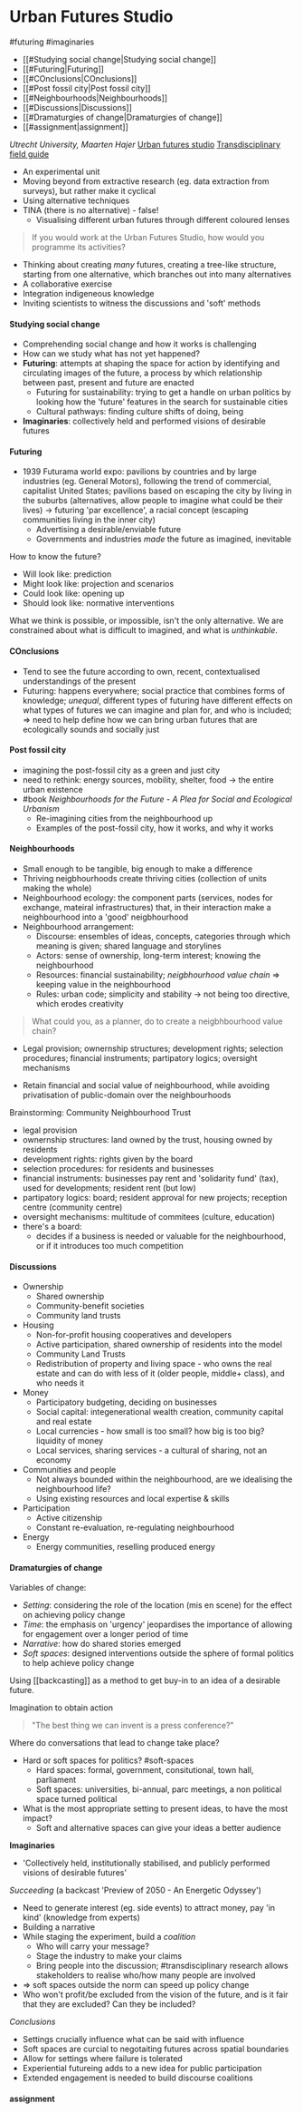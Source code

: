 
# Urban Futures Studio
#futuring #imaginaries

- [[#Studying social change|Studying social change]]
- [[#Futuring|Futuring]]
- [[#COnclusions|COnclusions]]
- [[#Post fossil city|Post fossil city]]
- [[#Neighbourhoods|Neighbourhoods]]
- [[#Discussions|Discussions]]
- [[#Dramaturgies of change|Dramaturgies of change]]
- [[#assignment|assignment]]


*Utrecht University, Maarten Hajer*
[Urban futures studio](https://www.uu.nl/en/research/urban-futures-studio)
[Transdisciplinary field guide](https://www.uu.nl/en/research/transdisciplinary-field-guide)

- An experimental unit
- Moving beyond from extractive research (eg. data extraction from surveys), but rather make it cyclical
- Using alternative techniques
- TINA (there is no alternative) - false!
	- Visualising different urban futures through different coloured lenses

>If you would work at the Urban Futures Studio, how would you programme its activities?
- Thinking about creating *many* futures, creating a tree-like structure, starting from one alternative, which branches out into many alternatives
- A collaborative exercise
- Integration indigeneous knowledge
- Inviting scientists to witness the discussions and 'soft' methods

#### Studying social change
- Comprehending social change and how it works is challenging
- How can we study what has not yet happened?
- **Futuring**: attempts at shaping the space for action by identifying and circulating images of the future, a process by which relationship between past, present and future are enacted
	- Futuring for sustainability: trying to get a handle on urban politics by looking how the 'future' features in the search for sustainable cities
	- Cultural pathways: finding culture shifts of doing, being
- **Imaginaries**: collectively held and performed visions of desirable futures

#### Futuring
- 1939 Futurama world expo: pavilions by countries and by large industries (eg. General Motors), following the trend of commercial, capitalist United States; pavilions based on escaping the city by living in the suburbs (alternatives, allow people to imagine what could be their lives) -> futuring 'par excellence', a racial concept (escaping communities living in the inner city)
	- Advertising a desirable/enviable future
	- Governments and industries *made* the future as imagined, inevitable

How to know the future?
- Will look like: prediction
- Might look like: projection and scenarios
- Could look like: opening up
- Should look like: normative interventions

What we think is possible, or impossible, isn't the only alternative. We are constrained about what is difficult to imagined, and what is *unthinkable*.

#### COnclusions
- Tend to see the future according to own, recent, contextualised understandings of the present
- Futuring: happens everywhere; social practice that combines forms of knowledge; *unequal*, different types of futuring have different effects on what types of futures we can imagine and plan for, and who is included; => need to help define how we can bring urban futures that are ecologically sounds and socially just


#### Post fossil city
- imagining the post-fossil city as a green and just city
- need to rethink: energy sources, mobility, shelter, food -> the entire urban existence 
- #book *Neighbourhoods for the Future - A Plea for Social and Ecological Urbanism*
	- Re-imagining cities from the neighbourhood up
	- Examples of the post-fossil city, how it works, and why it works

#### Neighbourhoods 
-  Small enough to be tangible, big enough to make a difference
- Thriving neigbhourhoods create thriving cities (collection of units making the whole)
- Neighbourhood ecology: the component parts (services, nodes for exchange, mateiral infrastructures) that, in their interaction make a neighbourhood into a 'good' neigbhourhood
- Neighbourhood arrangement:
	- Discourse: ensembles of ideas, concepts, categories through which meaning is given; shared language and storylines
	- Actors: sense of ownership, long-term interest; knowing the neighbourhood
	- Resources: financial sustainability; *neigbhourhood value chain* => keeping value in the neighbourhood
	- Rules: urban code; simplicity and stability -> not being too directive, which erodes creativity


> What could you, as a planner, do to create a neigbhbourhood value chain?
- Legal provision; ownernship structures; development rights; selection procedures; financial instruments; partipatory logics; oversight mechanisms

- Retain financial and social value of neighbourhood, while avoiding privatisation of public-domain over the neighbourhoods

Brainstorming: Community Neighbourhood Trust
- legal provision
- ownernship structures: land owned by the trust, housing owned by residents
- development rights: rights given by the board
- selection procedures: for residents and businesses
- financial instruments: businesses pay rent and 'solidarity fund' (tax), used for developments; resident rent (but low)
- partipatory logics: board; resident approval for new projects; reception centre (community centre)
- oversight mechanisms: multitude of commitees (culture, education)
- there's a board:
	- decides if a business is needed or valuable for the neighbourhood, or if it introduces too much competition

#### Discussions
- Ownership
	- Shared ownership
	- Community-benefit societies
	- Community land trusts
- Housing
	- Non-for-profit housing cooperatives and developers
	- Active participation, shared ownership of residents into the model
	- Community Land Trusts
	- Redistribution of property and living space - who owns the real estate and can do with less of it (older people, middle+ class), and who needs it
- Money
	- Participatory budgeting, deciding on businesses
	- Social capital: integenerational wealth creation, community capital and real estate
	- Local currencies - how small is too small? how big is too big? liquidity of money
	- Local services, sharing services - a cultural of sharing, not an economy
- Communities and people
	- Not always bounded within the neighbourhood, are we idealising the neighbourhood life?
	- Using existing resources and local expertise & skills
- Participation
	- Active citizenship
	- Constant re-evaluation,  re-regulating neighbourhood
- Energy 
	- Energy communities, reselling produced energy

#### Dramaturgies of change

Variables of change:
- *Setting*: considering the role of the location (mis en scene) for the effect on achieving policy change
- *Time*: the emphasis on 'urgency' jeopardises the importance of allowing for engagement over a longer period of time
- *Narrative*: how do shared stories emerged
- *Soft spaces*: designed interventions outside the sphere of formal politics to help achieve policy change

Using [[backcasting]] as a method to get buy-in to an idea of a desirable future.

Imagination to obtain action
> "The best thing we can invent is a press conference?"

Where do conversations that lead to change take place?
- Hard or soft spaces for politics? #soft-spaces
	- Hard spaces: formal, government, consitutional, town hall, parliament
	- Soft spaces: universities, bi-annual, parc meetings, a non political space turned political
- What is the most appropriate setting to present ideas, to have the most impact?
	- Soft and alternative spaces can give your ideas a better audience

**Imaginaries**
- 'Collectively held, institutionally stabilised, and publicly performed visions of desirable futures'

*Succeeding* (a backcast 'Preview of 2050 - An Energetic Odyssey')
- Need to generate interest (eg. side events) to attract money, pay 'in kind' (knowledge from experts)
- Building a narrative
- While staging the experiment, build a *coalition*
	- Who will carry your message?
	- Stage the industry to make your claims
	- Bring people into the discussion; #transdisciplinary research allows stakeholders to realise who/how many people are involved 
- => soft spaces outside the norm can speed up policy change
- Who won't profit/be excluded from the vision of the future, and is it fair that they are excluded? Can they be included?

*Conclusions*
- Settings crucially influence what can be said with influence
- Soft spaces are curcial to negotaiting futures across spatial boundaries
- Allow for settings where failure is tolerated
- Experiential futureing adds to a new idea for public participation
- Extended engagement is needed to build discourse coalitions



#### assignment
